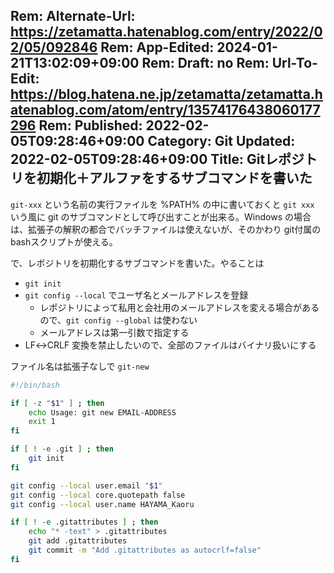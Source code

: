 Rem: Alternate-Url: https://zetamatta.hatenablog.com/entry/2022/02/05/092846
Rem: App-Edited: 2024-01-21T13:02:09+09:00
Rem: Draft: no
Rem: Url-To-Edit: https://blog.hatena.ne.jp/zetamatta/zetamatta.hatenablog.com/atom/entry/13574176438060177296
Rem: Published: 2022-02-05T09:28:46+09:00
Category: Git
Updated: 2022-02-05T09:28:46+09:00
Title: Gitレポジトリを初期化＋アルファをするサブコマンドを書いた
---
`git-xxx` という名前の実行ファイルを %PATH% の中に書いておくと `git xxx` いう風に git のサブコマンドとして呼び出すことが出来る。Windows の場合は、拡張子の解釈の都合でバッチファイルは使えないが、そのかわり git付属のbashスクリプトが使える。

で、レポジトリを初期化するサブコマンドを書いた。やることは

- `git init`
- `git config --local` でユーザ名とメールアドレスを登録
    - レポジトリによって私用と会社用のメールアドレスを変える場合があるので、`git config --global` は使わない
    - メールアドレスは第一引数で指定する
- LF↔CRLF 変換を禁止したいので、全部のファイルはバイナリ扱いにする

ファイル名は拡張子なしで `git-new`

```sh
#!/bin/bash

if [ -z "$1" ] ; then
    echo Usage: git new EMAIL-ADDRESS
    exit 1
fi

if [ ! -e .git ] ; then
    git init
fi

git config --local user.email "$1"
git config --local core.quotepath false
git config --local user.name HAYAMA_Kaoru

if [ ! -e .gitattributes ] ; then
    echo "* -text" > .gitattributes
    git add .gitattributes 
    git commit -m "Add .gitattributes as autocrlf=false"
fi
```
